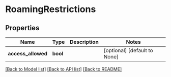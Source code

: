 # RoamingRestrictions

## Properties
Name | Type | Description | Notes
------------ | ------------- | ------------- | -------------
**access_allowed** | **bool** |  | [optional] [default to None]

[[Back to Model list]](../README.md#documentation-for-models) [[Back to API list]](../README.md#documentation-for-api-endpoints) [[Back to README]](../README.md)


